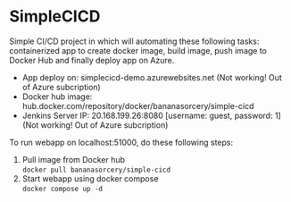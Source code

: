 # SimpleCICD
Simple CI/CD project in which will automating these following tasks: containerized app to create docker image, build image, push image to Docker Hub and finally deploy app on Azure.

- App deploy on: simplecicd-demo.azurewebsites.net (Not working! Out of Azure subcription)
- Docker hub image: hub.docker.com/repository/docker/bananasorcery/simple-cicd
- Jenkins Server IP: 20.168.199.26:8080 [username: guest, password: 1] (Not working! Out of Azure subcription)

To run webapp on localhost:51000, do these following steps:
1. Pull image from Docker hub  
    `docker pull bananasorcery/simple-cicd`
2. Start webapp using docker compose  
    `docker compose up -d`
